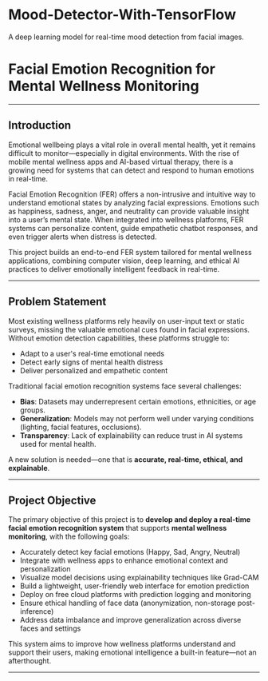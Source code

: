 # Mood-Detector-With-TensorFlow
A deep learning model for real-time mood detection from facial images.
#  Facial Emotion Recognition for Mental Wellness Monitoring

---

##  Introduction

Emotional wellbeing plays a vital role in overall mental health, yet it remains difficult to monitor—especially in digital environments. With the rise of mobile mental wellness apps and AI-based virtual therapy, there is a growing need for systems that can detect and respond to human emotions in real-time.

Facial Emotion Recognition (FER) offers a non-intrusive and intuitive way to understand emotional states by analyzing facial expressions. Emotions such as happiness, sadness, anger, and neutrality can provide valuable insight into a user’s mental state. When integrated into wellness platforms, FER systems can personalize content, guide empathetic chatbot responses, and even trigger alerts when distress is detected.

This project builds an end-to-end FER system tailored for mental wellness applications, combining computer vision, deep learning, and ethical AI practices to deliver emotionally intelligent feedback in real-time.

---

##  Problem Statement

Most existing wellness platforms rely heavily on user-input text or static surveys, missing the valuable emotional cues found in facial expressions. Without emotion detection capabilities, these platforms struggle to:

- Adapt to a user's real-time emotional needs
- Detect early signs of mental health distress
- Deliver personalized and empathetic content

Traditional facial emotion recognition systems face several challenges:
-  **Bias**: Datasets may underrepresent certain emotions, ethnicities, or age groups.
-  **Generalization**: Models may not perform well under varying conditions (lighting, facial features, occlusions).
-  **Transparency**: Lack of explainability can reduce trust in AI systems used for mental health.

A new solution is needed—one that is **accurate, real-time, ethical, and explainable**.

---

##  Project Objective

The primary objective of this project is to **develop and deploy a real-time facial emotion recognition system** that supports **mental wellness monitoring**, with the following goals:

-  Accurately detect key facial emotions (Happy, Sad, Angry, Neutral)
-  Integrate with wellness apps to enhance emotional context and personalization
-  Visualize model decisions using explainability techniques like Grad-CAM
-  Build a lightweight, user-friendly web interface for emotion prediction
-  Deploy on free cloud platforms with prediction logging and monitoring
-  Ensure ethical handling of face data (anonymization, non-storage post-inference)
-  Address data imbalance and improve generalization across diverse faces and settings

This system aims to improve how wellness platforms understand and support their users, making emotional intelligence a built-in feature—not an afterthought.

---
